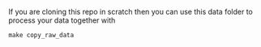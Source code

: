 If you are cloning this repo in scratch then you can use this data folder to process your data together with 
```
make copy_raw_data
```
